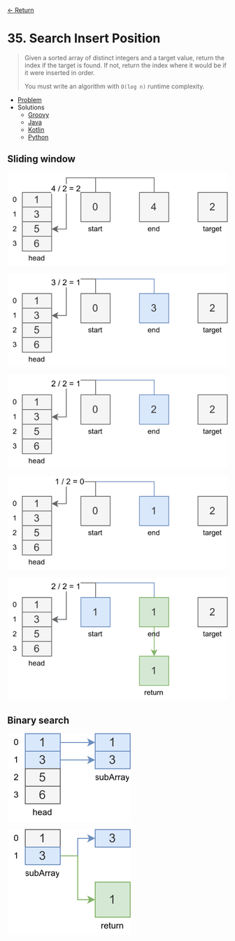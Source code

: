 [&larr; Return](https://hanggrian.github.io/grind-leetcode/)

# 35. Search Insert Position

> Given a sorted array of distinct integers and a target value, return the index
  if the target is found. If not, return the index where it would be if it were
  inserted in order.
>
> You must write an algorithm with `O(log n)` runtime complexity.

- [Problem](https://leetcode.com/problems/search-insert-position/)
- Solutions
  - [Groovy](https://github.com/hanggrian/grind-leetcode/blob/main/groovy/src/main/groovy/problems1_100/SearchInsertPosition.groovy)
  - [Java](https://github.com/hanggrian/grind-leetcode/blob/main/java/src/main/java/problems1_100/SearchInsertPosition.java)
  - [Kotlin](https://github.com/hanggrian/grind-leetcode/blob/main/kotlin/src/main/kotlin/problems1_100/SearchInsertPosition.kt)
  - [Python](https://github.com/hanggrian/grind-leetcode/blob/main/python/src/problems1_100/search_insert_position.py)

## Sliding window

![](https://github.com/hanggrian/grind-leetcode/raw/assets/problems1_100/search-insert-position1_1.svg)

![](https://github.com/hanggrian/grind-leetcode/raw/assets/problems1_100/search-insert-position1_2.svg)

![](https://github.com/hanggrian/grind-leetcode/raw/assets/problems1_100/search-insert-position1_3.svg)

![](https://github.com/hanggrian/grind-leetcode/raw/assets/problems1_100/search-insert-position1_4.svg)

![](https://github.com/hanggrian/grind-leetcode/raw/assets/problems1_100/search-insert-position1_5.svg)

## Binary search

![](https://github.com/hanggrian/grind-leetcode/raw/assets/problems1_100/search-insert-position2_1.svg)

![](https://github.com/hanggrian/grind-leetcode/raw/assets/problems1_100/search-insert-position2_2.svg)
